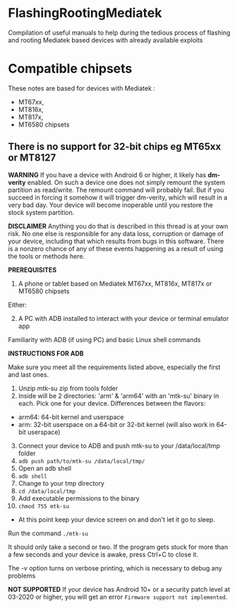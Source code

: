 # FlashingRootingMediatek
Compilation of useful manuals to help during the tedious process of flashing and rooting Mediatek based devices with already available exploits

# Compatible chipsets

These notes are based for devices with Mediatek :

- MT67xx,
- MT816x,
- MT817x,
- MT6580 chipsets

There is no support for 32-bit chips eg MT65xx or MT8127
---

**WARNING**
If you have a device with Android 6 or higher, it likely has **dm-verity** enabled. On such a device one does not simply remount the system partition as read/write.
The remount command will probably fail. But if you succeed in forcing it somehow it will trigger dm-verity, which will result in a very bad day. Your device will become inoperable until you restore the stock system partition.

**DISCLAIMER**
Anything you do that is described in this thread is at your own risk. No one else is responsible for any data loss, corruption or damage of your device, including that which results from bugs in this software. There is a nonzero chance of any of these events happening as a result of using the tools or methods here.

**PREREQUISITES**
1. A phone or tablet based on Mediatek MT67xx, MT816x, MT817x or MT6580 chipsets

Either:

2. A PC with ADB installed to interact with your device or terminal emulator app

Familiarity with ADB (if using PC) and basic Linux shell commands

**INSTRUCTIONS FOR ADB**

Make sure you meet all the requirements listed above, especially the first and last ones.

1. Unzip mtk-su zip from tools folder
2. Inside will be 2 directories: 'arm' & 'arm64' with an 'mtk-su' binary in each. Pick one for your device. Differences between the flavors:

- arm64: 64-bit kernel and userspace
- arm: 32-bit userspace on a 64-bit or 32-bit kernel (will also work in 64-bit userspace)

3.  Connect your device to ADB and push mtk-su to your /data/local/tmp folder
4.  `adb push path/to/mtk-su /data/local/tmp/`
5.  Open an adb shell
6.  `adb shell`
7.  Change to your tmp directory
8.  `cd /data/local/tmp`
9.  Add executable permissions to the binary
10. `chmod 755 mtk-su`

- At this point keep your device screen on and don't let it go to sleep.

Run the command `./mtk-su`

It should only take a second or two. If the program gets stuck for more than a few seconds and your device is awake, press Ctrl+C to close it.

The -v option turns on verbose printing, which is necessary to debug any problems

**NOT SUPPORTED**
If your device has Android 10+ or a security patch level at 03-2020 or higher, you will get an error `Firmware support not implemented`.
